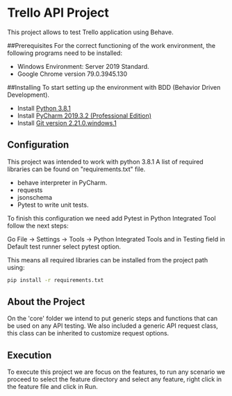 # Trello API Project
This project allows to test Trello application using Behave.

##Prerequisites
For the correct functioning of the work environment, the following programs need to be installed:
* Windows Environment: Server 2019 Standard.
* Google Chrome version 79.0.3945.130

##Installing
To start setting up the environment with BDD (Behavior Driven Development).
* Install [Python 3.8.1](https://www.python.org/downloads/)
* Install [PyCharm 2019.3.2 (Professional Edition)](https://www.jetbrains.com/es-es/pycharm/download/#section=windows) 
* Install [Git version 2.21.0.windows.1](https://git-scm.com/download/win)

## Configuration
This project was intended to work with python 3.8.1 A list of required libraries can be found on "requirements.txt" 
file.
* behave interpreter in PyCharm.
* requests
* jsonschema
* Pytest to write unit tests.

To finish this configuration we need add Pytest in Python Integrated Tool follow the next steps:

Go File -> Settings -> Tools -> Python Integrated Tools and in Testing field in Default test runner select pytest option.  

This means all required libraries can be installed from the project path using:
```bash 
pip install -r requirements.txt
```
## About the Project
On the 'core' folder we intend to put generic steps and functions that can be used on any API testing. 
We also included a generic API request class, this class can be inherited to customize request options.
## Execution
To execute this project we are focus on the features, to run any scenario we proceed to select the feature directory 
and select any feature, right click in the feature file and click in Run.
